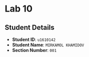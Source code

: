 # Lab 10

## Student Details

- **Student ID**: `u1610142`
- **Student Name**: `MIRKAMOL KHAMIDOV`
- **Section Number**: `001`
